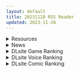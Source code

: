 ```yaml
---
layout: default
title: 20231128 RSS Reader
updated: 2023-11-28
---
```


<details class='content-parent'>
<summary>
Resources
</summary>
<details class='content-child'>
<summary>
<span class='rss-title'> [无修正][合集][shaggy susu)]原神 作品x12[截止2023.11.19] [Patreon] </span> <a class='rss-link' href='https://gmgard.com/gm124240' target='_blank'>&nbsp;</a>
<div class='rss-published'> 🕛 20231127 17:32:44</div>
</summary>
<img src="https://i.hmoe.link/wp-content/uploads/2023/11/ddd9f54f02ec38c2856517aaed6bbc88.gif" /><br /><p>补档重新更新下</p>
</details>
<details class='content-child'>
<summary>
<span class='rss-title'> [无修正][未知字幕组][Discovery] 隷従学園 1+2 </span> <a class='rss-link' href='https://gmgard.com/gm124237' target='_blank'>&nbsp;</a>
<div class='rss-published'> 🕛 20231127 14:41:57</div>
</summary>
<img src="https://static.gmgard.us/Images/upload/20418272057246983.jpg" /><br /><p>https://gmgard.com/gm124210&nbsp; &nbsp;前2天大佬投稿的里番，链接已炸了，求有下载了的大佬发个百度网盘</p>
</details>
<details class='content-child'>
<summary>
<span class='rss-title'> [无修正][未知字幕组][Green Bunny] ヤーリマクィーン </span> <a class='rss-link' href='https://gmgard.com/gm124236' target='_blank'>&nbsp;</a>
<div class='rss-published'> 🕛 20231127 12:07:48</div>
</summary>
<img src="https://iili.io/JobayJ4.gif" /><br /><p>开头介绍挺严肃 其实是个百合逗比番 &nbsp;&nbsp;</p>
</details>
<details class='content-child'>
<summary>
<span class='rss-title'> [RJ436659][ぴょんぴょんぴょん]ヒュプノシスレイム ~ 楽園の催淫巫女 Ver.1.01 [DL] </span> <a class='rss-link' href='https://gmgard.com/gm124234' target='_blank'>&nbsp;</a>
<div class='rss-published'> 🕛 20231127 12:00:35</div>
</summary>
<img src="https://static.gmgard.us/Images/upload/18880271959535941.jpg" /><br /><p>MC&nbsp;催眠 陽向葵ゅか&nbsp;车万&nbsp;母乳&nbsp;扶她</p>
</details>
<details class='content-child'>
<summary>
<span class='rss-title'> [まどそふと/窗社] 灵感满溢的甜蜜创想凸汉硬+广播剧[白井木学园汉化组][13.8G][BDOD] </span> <a class='rss-link' href='https://www.south-plus.net/read.php?tid=2018232' target='_blank'>&nbsp;</a>
<div class='rss-published'> 🕛 20231127 08:14:11</div>
</summary>
<img src='https://picdm.sunbangyan.cn/2023/11/27/be2a90dedbfa6c4bd5af3e38aab194b6.jpeg'/>
<img src='https://picst.sunbangyan.cn/2023/11/27/9fdaf7f536d863408d10b02ddeb4655c.jpeg'/>

[align=center][size=4]随意配图[/size][/align]


[size=3][i][b]随意简介[/b][/i][/size]
话题作《灵感满溢的 ..
</details>

</details>
<details class='content-parent'>
<summary>
News
</summary>

</details>
<details class='content-parent'>
<summary>
DLsite Game Ranking
</summary>
<details class='content-child'>
<summary>
<span class='rss-title'> スク水少女快楽拷問シミュレーション【放課後の体育倉庫で止まない絶頂地獄】 [紺色くらぶ] </span> <a class='rss-link' href='https://www.dlsite.com/maniax/work/=/product_id/RJ01111622.html' target='_blank'>&nbsp;</a>
<div class='rss-published'> 🕛 20231128 13:10:15</div>
</summary>
<img src ="http://img.dlsite.jp/modpub/images2/work/doujin/RJ01112000/RJ01111622_img_main.jpg"/><br/>体育倉庫で無理やりイカせ続ける!強制絶頂Live2Dフルアニメーション&フルボイス!
</details>
<details class='content-child'>
<summary>
<span class='rss-title'> 乳愛奴隷調教計画 [喘葉の森] </span> <a class='rss-link' href='https://www.dlsite.com/maniax/work/=/product_id/RJ432234.html' target='_blank'>&nbsp;</a>
<div class='rss-published'> 🕛 20231128 13:10:15</div>
</summary>
<img src ="http://img.dlsite.jp/modpub/images2/work/doujin/RJ433000/RJ432234_img_main.jpg"/><br/>パイズリオンリー調教ゲーム
</details>
<details class='content-child'>
<summary>
<span class='rss-title'> シードオブザデッド:チャームソング [TeamKRAMA] </span> <a class='rss-link' href='https://www.dlsite.com/maniax/work/=/product_id/RJ01109096.html' target='_blank'>&nbsp;</a>
<div class='rss-published'> 🕛 20231128 13:10:15</div>
</summary>
<img src ="http://img.dlsite.jp/modpub/images2/work/doujin/RJ01110000/RJ01109096_img_main.jpg"/><br/>ホームタウン最大の危機!?今度のSoDは強大な敵に銃とマイクで立ち向かう!?最強のアイドルを夢見る少女、えいのまるが新たなヒロインとして参戦! 素早い動きと二丁拳銃で、敵を翻弄する戦闘スタイルだ!  そしてホームタウンに迫りくる、強大な敵の影。 無数のZと共に進行してくる敵から街を守ることができるのか。大事な場所を守るため、ヒロインたちはとある計画を進めることに? 歌って踊って撃ち殺せ!アイドル計画が、今始まる。
</details>
<details class='content-child'>
<summary>
<span class='rss-title'> シードオブザデッド:コンプリートエディション [TeamKRAMA] </span> <a class='rss-link' href='https://www.dlsite.com/maniax/work/=/product_id/RJ01119297.html' target='_blank'>&nbsp;</a>
<div class='rss-published'> 🕛 20231128 13:10:15</div>
</summary>
<img src ="http://img.dlsite.jp/modpub/images2/work/doujin/RJ01120000/RJ01119297_img_main.jpg"/><br/>可愛いあの子を守るため暴力とセックスが支配するZワールドで暴れまくれ!様々な武器を手にし、襲い掛かってくる怪物をぶっ殺せ! 彼女たちが怪我をしたときは即エッチでヒーリング!股間のマグナムも火を噴くぜ!彼女たちのハートも最高潮(エクスタシー)! 終わった世界で始まる新たな生活。主人公やヒロインたちに待ち受ける未来とは…!?
</details>
<details class='content-child'>
<summary>
<span class='rss-title'> 温泉旅館のパイズリ怪異 [喘葉の森] </span> <a class='rss-link' href='https://www.dlsite.com/maniax/work/=/product_id/RJ345152.html' target='_blank'>&nbsp;</a>
<div class='rss-published'> 🕛 20231128 13:10:15</div>
</summary>
<img src ="http://img.dlsite.jp/modpub/images2/work/doujin/RJ346000/RJ345152_img_main.jpg"/><br/>パイズリオンリー探索ホラーゲーム
</details>

</details>
<details class='content-parent'>
<summary>
DLsite Voice Ranking
</summary>
<details class='content-child'>
<summary>
<span class='rss-title'> 【蛀牙警告】與犬系女友的二人世界【中文音聲】 [Bedtime Story 被談聲聆] </span> <a class='rss-link' href='https://www.dlsite.com/maniax/work/=/product_id/RJ01116384.html' target='_blank'>&nbsp;</a>
<div class='rss-published'> 🕛 20231128 13:10:18</div>
</summary>
<img src ="http://img.dlsite.jp/modpub/images2/work/doujin/RJ01117000/RJ01116384_img_main.jpg"/><br/>正在熱戀期的兩人每分開一秒鐘都覺得煎熬,於是行動派的女友瞞著爸媽,搬離學校女宿住進你家了!
</details>
<details class='content-child'>
<summary>
<span class='rss-title'> 【KU100】異世界娘のデリヘル嬢～当店人気トップ嬢たちのおちんぽご奉仕戦争 [ファウナス] </span> <a class='rss-link' href='https://www.dlsite.com/maniax/work/=/product_id/RJ01081666.html' target='_blank'>&nbsp;</a>
<div class='rss-published'> 🕛 20231128 13:10:18</div>
</summary>
<img src ="http://img.dlsite.jp/modpub/images2/work/doujin/RJ01082000/RJ01081666_img_main.jpg"/><br/>新たな刺激を求めるあなた。 以前アルブスに、アーテルとのおまんこ比べを提案されていたことを思い出し、二人を同時に呼び出す。 未経験の3Pプレイに、戸惑った様子を見せるアーテルとアルブス。しかしお気に入りのお客であるあなたを前に、たまらずご奉仕を始めるのだった。
</details>
<details class='content-child'>
<summary>
<span class='rss-title'> 女が下等生物を支配する完全女性上位社会【わる～い調教師が反逆者の男を徹底的にマゾ犬調教して、びゅるびゅる敗北射精をさせる話】 [常世常闇所々] </span> <a class='rss-link' href='https://www.dlsite.com/maniax/work/=/product_id/RJ01065829.html' target='_blank'>&nbsp;</a>
<div class='rss-published'> 🕛 20231128 13:10:18</div>
</summary>
<img src ="http://img.dlsite.jp/modpub/images2/work/doujin/RJ01066000/RJ01065829_img_main.jpg"/><br/>完全女性上位社会で女に歯向かう革命軍リーダーをマゾ犬調教して、完全に屈服させるマゾ向けの話です。女達に拘束されてしまった主人公は二人の調教師から何度も精液を搾り取られます…左右からムチムチボディを密着され、耳元で甘く囁かれながら…ごめんなさい屈服射精、四つん這いマゾ犬調教…主人公は女に敗北する快感を教え込まれて、最後には女尊男卑思想に矯正されてしまいます…CV 陽向葵ゅか様,秋野かえで様
</details>
<details class='content-child'>
<summary>
<span class='rss-title'> チンカス掃除までしてくれる世話焼きな妹JKとの生活 [スイカ熟成保証委員会] </span> <a class='rss-link' href='https://www.dlsite.com/maniax/work/=/product_id/RJ01086281.html' target='_blank'>&nbsp;</a>
<div class='rss-published'> 🕛 20231128 13:10:18</div>
</summary>
<img src ="http://img.dlsite.jp/modpub/images2/work/doujin/RJ01087000/RJ01086281_img_main.jpg"/><br/>ある日、リビングでうたた寝をしていたあなたは、下腹部の妙な快感で目を覚ます。 美奈穂があなたのペニスを咥え、舌と唇で丹念にチンカス掃除をしていた──
</details>
<details class='content-child'>
<summary>
<span class='rss-title'> わる～いオタサーの姫の媚びっ媚びなコスプレ誘惑エッチ【あずにゃんが4種のコスでだぁいすきな先輩のこと…メロメロにしちゃいます】 [常世常闇所々] </span> <a class='rss-link' href='https://www.dlsite.com/maniax/work/=/product_id/RJ01054422.html' target='_blank'>&nbsp;</a>
<div class='rss-published'> 🕛 20231128 13:10:18</div>
</summary>
<img src ="http://img.dlsite.jp/modpub/images2/work/doujin/RJ01055000/RJ01054422_img_main.jpg"/><br/>オタサーの姫が4種類のあざとくて、可愛いコスプレをして、 サークル代表である主人公をメロメロにするマゾ向けの話です。 猫コス→メイドコス→ナースコス→SM嬢コス…とボイスを変化させながらの、 コスプレエッチで主人公を篭絡します。 あまあまで意地悪な色仕掛け・誘惑系のオナサポを楽しむことができます。  CV そらまめ。様
</details>

</details>
<details class='content-parent'>
<summary>
DLsite Comic Ranking
</summary>
<details class='content-child'>
<summary>
<span class='rss-title'> 家が湿気過ぎて生えてきた幻覚誘発するキノコを誤食して発情したあとのあれやこれ [捕食少女] </span> <a class='rss-link' href='https://www.dlsite.com/maniax/work/=/product_id/RJ01114389.html' target='_blank'>&nbsp;</a>
<div class='rss-published'> 🕛 20231128 13:10:21</div>
</summary>
<img src ="http://img.dlsite.jp/modpub/images2/work/doujin/RJ01115000/RJ01114389_img_main.jpg"/><br/>これはごく普通すぎて普通でしかない一人の女子大学生の日常ストーリーです。 家の中が湿気てキノコが生えることになり、好奇心からそのキノコを誤って摂取した結果、幻覚を体験します。本文は52ページ。特典のおまけ2枚付きです。
</details>
<details class='content-child'>
<summary>
<span class='rss-title'> 女装少年ヒーローのきみが邪悪な組織でTSして淫らな女幹部に堕ちるまんがートランスダークエグゼクティブー [やせうまロール] </span> <a class='rss-link' href='https://www.dlsite.com/maniax/work/=/product_id/RJ01107266.html' target='_blank'>&nbsp;</a>
<div class='rss-published'> 🕛 20231128 13:10:21</div>
</summary>
<img src ="http://img.dlsite.jp/modpub/images2/work/doujin/RJ01108000/RJ01107266_img_main.jpg"/><br/>ピッチリスゥツの女装少年ヒーローが心の闇をくすぐられTS!むっちりギチギチ緊縛スゥツの巨乳女幹部に堕ちる!淫紋やニプルファックも!前作見てなくても大丈夫!裸なし全編テカテカツヤツヤラバースーツ!
</details>
<details class='content-child'>
<summary>
<span class='rss-title'> 婦警とくすぐり誘拐犯 [Nisusu] </span> <a class='rss-link' href='https://www.dlsite.com/maniax/work/=/product_id/RJ01117320.html' target='_blank'>&nbsp;</a>
<div class='rss-published'> 🕛 20231128 13:10:21</div>
</summary>
<img src ="http://img.dlsite.jp/modpub/images2/work/doujin/RJ01118000/RJ01117320_img_main.jpg"/><br/>誘拐犯の罠にかかった婦警、彼女を待っているのは終わらないくすぐり地獄だけだ
</details>
<details class='content-child'>
<summary>
<span class='rss-title'> 女子校の性欲処理係として編入した男子生徒による記録 [あのんの大洪水伝説] </span> <a class='rss-link' href='https://www.dlsite.com/maniax/work/=/product_id/RJ439801.html' target='_blank'>&nbsp;</a>
<div class='rss-published'> 🕛 20231128 13:10:21</div>
</summary>
<img src ="http://img.dlsite.jp/modpub/images2/work/doujin/RJ440000/RJ439801_img_main.jpg"/><br/>これは女子校でただ一人の男子である『性欲処理係』のあなたと 欲求不満なドスケベ女子達との濃厚変態プレイの記録である──… 女子校に編入させられたあなたを待っていたのは、思春期でムラムラが止まらない女の子たちとの淫らな日々!?溜まりに溜まった性欲とこじれまくった性癖を解放すべく、 あの手この手であなたに変態プレイを求めてくる彼女達… ド淫乱なニオイフェチ女子に囲まれた、スケベ過ぎる学園性活!
</details>
<details class='content-child'>
<summary>
<span class='rss-title'> 妖精騎士フェアリーブルーム第7話 [夢かき屋] </span> <a class='rss-link' href='https://www.dlsite.com/maniax/work/=/product_id/RJ01109091.html' target='_blank'>&nbsp;</a>
<div class='rss-published'> 🕛 20231128 13:10:21</div>
</summary>
<img src ="http://img.dlsite.jp/modpub/images2/work/doujin/RJ01110000/RJ01109091_img_main.jpg"/><br/>妖精騎士シリーズ第7話! 蜘蛛糸で拘束されたフェアリーブルーム達!! 果たして彼女達は逃げ出す事が出来るのか!?
</details>

</details>
